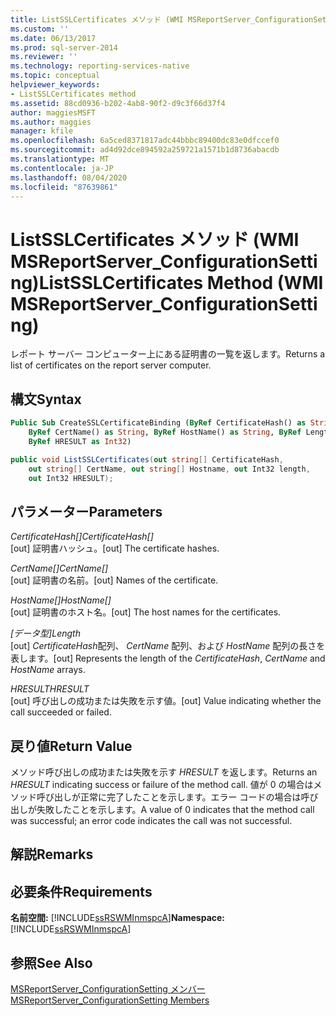 ```yaml
---
title: ListSSLCertificates メソッド (WMI MSReportServer_ConfigurationSetting) | Microsoft Docs
ms.custom: ''
ms.date: 06/13/2017
ms.prod: sql-server-2014
ms.reviewer: ''
ms.technology: reporting-services-native
ms.topic: conceptual
helpviewer_keywords:
- ListSSLCertificates method
ms.assetid: 88cd0936-b202-4ab8-90f2-d9c3f66d37f4
author: maggiesMSFT
ms.author: maggies
manager: kfile
ms.openlocfilehash: 6a5ced8371817adc44bbbc89400dc83e0dfccef0
ms.sourcegitcommit: ad4d92dce894592a259721a1571b1d8736abacdb
ms.translationtype: MT
ms.contentlocale: ja-JP
ms.lasthandoff: 08/04/2020
ms.locfileid: "87639861"
---
```

# <a name="listsslcertificates-method-wmi-msreportserver_configurationsetting"></a><span data-ttu-id="33f3c-102">ListSSLCertificates メソッド (WMI MSReportServer_ConfigurationSetting)</span><span class="sxs-lookup"><span data-stu-id="33f3c-102">ListSSLCertificates Method (WMI MSReportServer_ConfigurationSetting)</span></span>
  <span data-ttu-id="33f3c-103">レポート サーバー コンピューター上にある証明書の一覧を返します。</span><span class="sxs-lookup"><span data-stu-id="33f3c-103">Returns a list of certificates on the report server computer.</span></span>  
  
## <a name="syntax"></a><span data-ttu-id="33f3c-104">構文</span><span class="sxs-lookup"><span data-stu-id="33f3c-104">Syntax</span></span>  
  
```vb  
Public Sub CreateSSLCertificateBinding (ByRef CertificateHash() as String, _  
    ByRef CertName() as String, ByRef HostName() as String, ByRef Length as Int32, _   
    ByRef HRESULT as Int32)  
```  
  
```csharp  
public void ListSSLCertificates(out string[] CertificateHash,   
    out string[] CertName, out string[] Hostname, out Int32 length,   
    out Int32 HRESULT);  
```  
  
## <a name="parameters"></a><span data-ttu-id="33f3c-105">パラメーター</span><span class="sxs-lookup"><span data-stu-id="33f3c-105">Parameters</span></span>  
 <span data-ttu-id="33f3c-106">*CertificateHash[]*</span><span class="sxs-lookup"><span data-stu-id="33f3c-106">*CertificateHash[]*</span></span>  
 <span data-ttu-id="33f3c-107">[out] 証明書ハッシュ。</span><span class="sxs-lookup"><span data-stu-id="33f3c-107">[out] The certificate hashes.</span></span>  
  
 <span data-ttu-id="33f3c-108">*CertName[]*</span><span class="sxs-lookup"><span data-stu-id="33f3c-108">*CertName[]*</span></span>  
 <span data-ttu-id="33f3c-109">[out] 証明書の名前。</span><span class="sxs-lookup"><span data-stu-id="33f3c-109">[out] Names of the certificate.</span></span>  
  
 <span data-ttu-id="33f3c-110">*HostName[]*</span><span class="sxs-lookup"><span data-stu-id="33f3c-110">*HostName[]*</span></span>  
 <span data-ttu-id="33f3c-111">[out] 証明書のホスト名。</span><span class="sxs-lookup"><span data-stu-id="33f3c-111">[out] The host names for the certificates.</span></span>  
  
 <span data-ttu-id="33f3c-112">*[データ型]*</span><span class="sxs-lookup"><span data-stu-id="33f3c-112">*Length*</span></span>  
 <span data-ttu-id="33f3c-113">[out] *CertificateHash*配列、 *CertName* 配列、および *HostName* 配列の長さを表します。</span><span class="sxs-lookup"><span data-stu-id="33f3c-113">[out] Represents the length of the *CertificateHash*, *CertName* and *HostName* arrays.</span></span>  
  
 <span data-ttu-id="33f3c-114">*HRESULT*</span><span class="sxs-lookup"><span data-stu-id="33f3c-114">*HRESULT*</span></span>  
 <span data-ttu-id="33f3c-115">[out] 呼び出しの成功または失敗を示す値。</span><span class="sxs-lookup"><span data-stu-id="33f3c-115">[out] Value indicating whether the call succeeded or failed.</span></span>  
  
## <a name="return-value"></a><span data-ttu-id="33f3c-116">戻り値</span><span class="sxs-lookup"><span data-stu-id="33f3c-116">Return Value</span></span>  
 <span data-ttu-id="33f3c-117">メソッド呼び出しの成功または失敗を示す *HRESULT* を返します。</span><span class="sxs-lookup"><span data-stu-id="33f3c-117">Returns an *HRESULT* indicating success or failure of the method call.</span></span> <span data-ttu-id="33f3c-118">値が 0 の場合はメソッド呼び出しが正常に完了したことを示します。エラー コードの場合は呼び出しが失敗したことを示します。</span><span class="sxs-lookup"><span data-stu-id="33f3c-118">A value of 0 indicates that the method call was successful; an error code indicates the call was not successful.</span></span>  
  
## <a name="remarks"></a><span data-ttu-id="33f3c-119">解説</span><span class="sxs-lookup"><span data-stu-id="33f3c-119">Remarks</span></span>  
  
## <a name="requirements"></a><span data-ttu-id="33f3c-120">必要条件</span><span class="sxs-lookup"><span data-stu-id="33f3c-120">Requirements</span></span>  
 <span data-ttu-id="33f3c-121">**名前空間:** [!INCLUDE[ssRSWMInmspcA](../../includes/ssrswminmspca-md.md)]</span><span class="sxs-lookup"><span data-stu-id="33f3c-121">**Namespace:** [!INCLUDE[ssRSWMInmspcA](../../includes/ssrswminmspca-md.md)]</span></span>  
  
## <a name="see-also"></a><span data-ttu-id="33f3c-122">参照</span><span class="sxs-lookup"><span data-stu-id="33f3c-122">See Also</span></span>  
 [<span data-ttu-id="33f3c-123">MSReportServer_ConfigurationSetting メンバー</span><span class="sxs-lookup"><span data-stu-id="33f3c-123">MSReportServer_ConfigurationSetting Members</span></span>](msreportserver-configurationsetting-members.md)  
  
  
